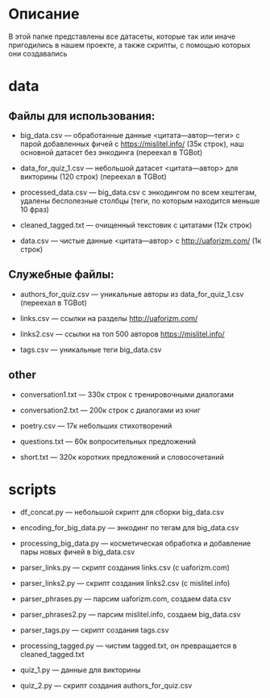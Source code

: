 # Описание

В этой папке представлены все датасеты, которые так или иначе пригодились в нашем проекте, а также скрипты, с помощью которых они создавались

# data

## Файлы для использования:

- big_data.csv — обработанные данные <цитата—автор—теги> с парой добавленных фичей с https://mislitel.info/ (35к строк), наш основной датасет без энкодинга (переехал в TGBot)

- data_for_quiz_1.csv — небольшой датасет <цитата—автор> для викторины (120 строк) (переехал в TGBot)

- processed_data.csv — big_data.csv с энкодингом по всем хештегам, удалены бесполезные столбцы (теги, по которым находится меньше 10 фраз)

- cleaned_tagged.txt — очищенный текстовик с цитатами (12к строк)

- data.csv — чистые данные <цитата—автор> с http://uaforizm.com/ (1к строк)


## Служебные файлы:

- authors_for_quiz.csv — уникальные авторы из data_for_quiz_1.csv (переехал в TGBot)

- links.csv — ссылки на разделы http://uaforizm.com/

- links2.csv — ссылки на топ 500 авторов https://mislitel.info/

- tags.csv — уникальные теги big_data.csv


## other

- conversation1.txt — 330к строк с тренировочными диалогами

- conversation2.txt — 200к строк с диалогами из книг

- poetry.csv — 17к небольших стихотворений

- questions.txt — 60к вопросительных предложений

- short.txt — 320к коротких предложений и словосочетаний


# scripts 

- df_concat.py — небольшой скрипт для сборки big_data.csv

- encoding_for_big_data.py — энкодинг по тегам для big_data.csv

- processing_big_data.py — косметическая обработка и добавление пары новых фичей в big_data.csv

- parser_links.py — скрипт создания links.csv (c uaforizm.com)

- parser_links2.py — скрипт создания links2.csv (c mislitel.info)

- parser_phrases.py — парсим uaforizm.com, создаем data.csv

- parser_phrases2.py — парсим mislitel.info, создаем big_data.csv

- parser_tags.py — скрипт создания tags.csv

- processing_tagged.py — чистим tagged.txt, он превращается в cleaned_tagged.txt

- quiz_1.py — данные для викторины

- quiz_2.py — скрипт создания authors_for_quiz.csv